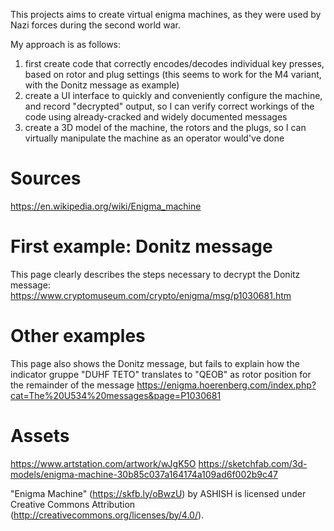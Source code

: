 This projects aims to create virtual enigma machines, as they were used by Nazi forces during the second world war.

My approach is as follows:
1. first create code that correctly encodes/decodes individual key presses, based on rotor and plug settings (this seems to work for the M4 variant, with the Donitz message as example)
2. create a UI interface to quickly and conveniently configure the machine, and record "decrypted" output, so I can verify correct workings of the code using already-cracked and widely documented messages
3. create a 3D model of the machine, the rotors and the plugs, so I can virtually manipulate the machine as an operator would've done

# Sources
https://en.wikipedia.org/wiki/Enigma_machine

# First example: Donitz message

This page clearly describes the steps necessary to decrypt the Donitz message:
https://www.cryptomuseum.com/crypto/enigma/msg/p1030681.htm

# Other examples

This page also shows the Donitz message, but fails to explain how the indicator gruppe "DUHF TETO" translates to "QEOB" as rotor position for the remainder of the message
https://enigma.hoerenberg.com/index.php?cat=The%20U534%20messages&page=P1030681

# Assets

https://www.artstation.com/artwork/wJgK5O
https://sketchfab.com/3d-models/enigma-machine-30b85c037a164174a109ad6f002b9c47

"Enigma Machine" (https://skfb.ly/oBwzU) by ASHISH is licensed under Creative Commons Attribution (http://creativecommons.org/licenses/by/4.0/).